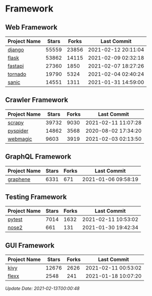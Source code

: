 # Framework

## Web Framework
| Project Name | Stars | Forks | Last Commit |
| ------------ | ----- | ----- | ----------- |
| [django](https://github.com/django/django) | 55559 | 23856 | 2021-02-12 20:11:04 |
| [flask](https://github.com/pallets/flask) | 53862 | 14115 | 2021-02-09 02:32:18 |
| [fastapi](https://github.com/tiangolo/fastapi) | 27360 | 1850 | 2021-02-07 18:27:26 |
| [tornado](https://github.com/tornadoweb/tornado) | 19790 | 5324 | 2021-02-04 02:40:24 |
| [sanic](https://github.com/sanic-org/sanic) | 14551 | 1311 | 2021-01-31 14:59:00 |

## Crawler Framework
| Project Name | Stars | Forks | Last Commit |
| ------------ | ----- | ----- | ----------- |
| [scrapy](https://github.com/scrapy/scrapy) | 39732 | 9030 | 2021-02-11 11:07:28 |
| [pyspider](https://github.com/binux/pyspider) | 14862 | 3568 | 2020-08-02 17:34:20 |
| [webmagic](https://github.com/code4craft/webmagic) | 9603 | 3919 | 2021-02-03 02:13:50 |

## GraphQL Framework
| Project Name | Stars | Forks | Last Commit |
| ------------ | ----- | ----- | ----------- |
| [graphene](https://github.com/graphql-python/graphene) | 6331 | 671 | 2021-01-06 09:58:19 |

## Testing Framework
| Project Name | Stars | Forks | Last Commit |
| ------------ | ----- | ----- | ----------- |
| [pytest](https://github.com/pytest-dev/pytest) | 7014 | 1632 | 2021-02-11 10:53:02 |
| [nose2](https://github.com/nose-devs/nose2) | 661 | 131 | 2021-01-30 19:42:34 |

## GUI Framework
| Project Name | Stars | Forks | Last Commit |
| ------------ | ----- | ----- | ----------- |
| [kivy](https://github.com/kivy/kivy) | 12676 | 2626 | 2021-02-11 00:53:02 |
| [flexx](https://github.com/flexxui/flexx) | 2548 | 241 | 2021-01-18 10:07:20 |

*Update Date: 2021-02-13T00:00:48*